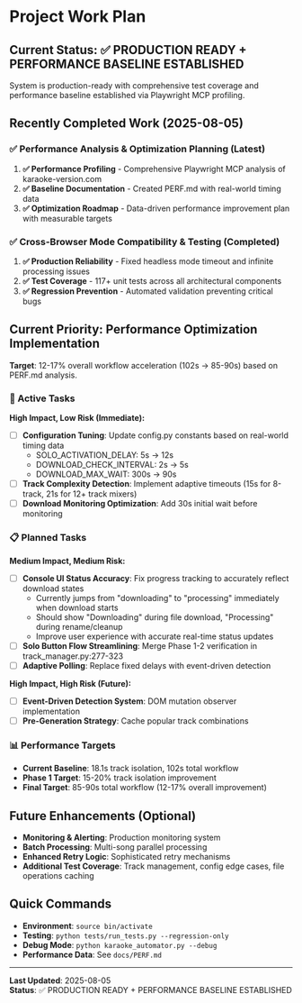 # Project Work Plan

## Current Status: ✅ PRODUCTION READY + PERFORMANCE BASELINE ESTABLISHED

System is production-ready with comprehensive test coverage and performance baseline established via Playwright MCP profiling.

## Recently Completed Work (2025-08-05)

### ✅ Performance Analysis & Optimization Planning (Latest)
1. **✅ Performance Profiling** - Comprehensive Playwright MCP analysis of karaoke-version.com
2. **✅ Baseline Documentation** - Created PERF.md with real-world timing data
3. **✅ Optimization Roadmap** - Data-driven performance improvement plan with measurable targets

### ✅ Cross-Browser Mode Compatibility & Testing (Completed)
1. **✅ Production Reliability** - Fixed headless mode timeout and infinite processing issues
2. **✅ Test Coverage** - 117+ unit tests across all architectural components
3. **✅ Regression Prevention** - Automated validation preventing critical bugs


## Current Priority: Performance Optimization Implementation

**Target**: 12-17% overall workflow acceleration (102s → 85-90s) based on PERF.md analysis.

### 🔄 Active Tasks

**High Impact, Low Risk (Immediate):**
- [ ] **Configuration Tuning**: Update config.py constants based on real-world timing data
  - SOLO_ACTIVATION_DELAY: 5s → 12s  
  - DOWNLOAD_CHECK_INTERVAL: 2s → 5s
  - DOWNLOAD_MAX_WAIT: 300s → 90s
- [ ] **Track Complexity Detection**: Implement adaptive timeouts (15s for 8-track, 21s for 12+ track mixers)
- [ ] **Download Monitoring Optimization**: Add 30s initial wait before monitoring

### 📋 Planned Tasks

**Medium Impact, Medium Risk:**
- [ ] **Console UI Status Accuracy**: Fix progress tracking to accurately reflect download states
  - Currently jumps from "downloading" to "processing" immediately when download starts
  - Should show "Downloading" during file download, "Processing" during rename/cleanup
  - Improve user experience with accurate real-time status updates
- [ ] **Solo Button Flow Streamlining**: Merge Phase 1-2 verification in track_manager.py:277-323
- [ ] **Adaptive Polling**: Replace fixed delays with event-driven detection

**High Impact, High Risk (Future):**
- [ ] **Event-Driven Detection System**: DOM mutation observer implementation
- [ ] **Pre-Generation Strategy**: Cache popular track combinations

### 📊 Performance Targets
- **Current Baseline**: 18.1s track isolation, 102s total workflow
- **Phase 1 Target**: 15-20% track isolation improvement
- **Final Target**: 85-90s total workflow (12-17% overall improvement)

## Future Enhancements (Optional)
- **Monitoring & Alerting**: Production monitoring system
- **Batch Processing**: Multi-song parallel processing  
- **Enhanced Retry Logic**: Sophisticated retry mechanisms
- **Additional Test Coverage**: Track management, config edge cases, file operations caching

## Quick Commands
- **Environment**: `source bin/activate`
- **Testing**: `python tests/run_tests.py --regression-only`
- **Debug Mode**: `python karaoke_automator.py --debug`
- **Performance Data**: See `docs/PERF.md`

---

**Last Updated**: 2025-08-05  
**Status**: ✅ PRODUCTION READY + PERFORMANCE BASELINE ESTABLISHED